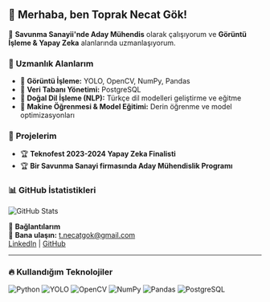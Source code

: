 ## 👋 Merhaba, ben Toprak Necat Gök!
🚀 **Savunma Sanayii'nde Aday Mühendis** olarak çalışıyorum ve **Görüntü İşleme & Yapay Zeka** alanlarında uzmanlaşıyorum.

### 🔬 **Uzmanlık Alanlarım**
- 📌 **Görüntü İşleme:** YOLO, OpenCV, NumPy, Pandas
- 📌 **Veri Tabanı Yönetimi:** PostgreSQL
- 📌 **Doğal Dil İşleme (NLP):** Türkçe dil modelleri geliştirme ve eğitme
- 📌 **Makine Öğrenmesi & Model Eğitimi:** Derin öğrenme ve model optimizasyonları

### 🚀 **Projelerim**
- 🏆 **Teknofest 2023-2024 Yapay Zeka Finalisti**
- 🏆 **Bir Savunma Sanayi firmasında Aday Mühendislik Programı**

### 📊 **GitHub İstatistikleri**
![GitHub Stats](https://github-readme-stats.vercel.app/api?username=T-Necat&show_icons=true&theme=tokyonight)

🔗 **Bağlantılarım**  
📩 **Bana ulaşın:** [t.necatgok@gmail.com](mailto:t.necatgok@gmail.com)  
[LinkedIn](https://linkedin.com/in/T-Necat) | [GitHub](https://github.com/T-Necat)

---

### 🔥 **Kullandığım Teknolojiler**
![Python](https://img.shields.io/badge/Python-3776AB?style=for-the-badge&logo=python&logoColor=white)
![YOLO](https://img.shields.io/badge/YOLO-252525?style=for-the-badge&logo=yolo&logoColor=white)
![OpenCV](https://img.shields.io/badge/OpenCV-5C3EE8?style=for-the-badge&logo=opencv&logoColor=white)
![NumPy](https://img.shields.io/badge/NumPy-013243?style=for-the-badge&logo=numpy&logoColor=white)
![Pandas](https://img.shields.io/badge/Pandas-150458?style=for-the-badge&logo=pandas&logoColor=white)
![PostgreSQL](https://img.shields.io/badge/PostgreSQL-336791?style=for-the-badge&logo=postgresql&logoColor=white)
